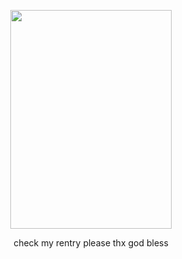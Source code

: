 <p align="center">
  <img width="258" height="350" src="https://media.discordapp.net/attachments/872725910476955678/1236638364569174107/6d63d9f75e929596b3a1670c57e39fd3.png">
</p>

<p align="center">
check my rentry please thx god bless
</p>
